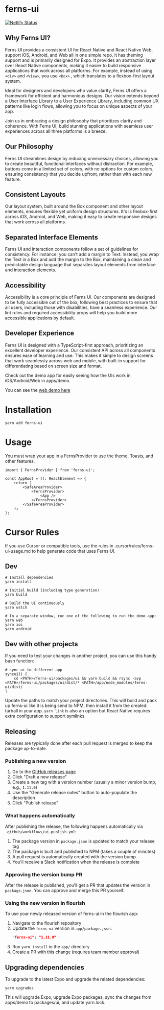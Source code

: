 # ferns-ui

[![Netlify Status](https://api.netlify.com/api/v1/badges/ffd05ee5-fbcf-417e-8455-45ea15447361/deploy-status)](https://app.netlify.com/sites/ferns-ui/deploys)

## Why Ferns UI?
Ferns UI provides a consistent UI for React Native and React Native Web, 
support iOS, Android, and Web all in one simple repo. It has
theming support and is primarily designed for Expo. It provides an abstraction
layer over React Native components, making it easier to build responsive
applications that work across all platforms.
For example, instead of using ```<div>``` and ```<View>```, you use ```<Box>``` , which 
translates to a flexbox-first layout system.

Ideal for designers and developers who value clarity, Ferns UI offers a 
framework for efficient and harmonious designs. Our vision extends beyond a 
User Interface Library to a User Experience Library, including common UX 
patterns like login flows, allowing you to focus on unique aspects of your app.

Join us in embracing a design philosophy that prioritizes clarity and 
coherence. With Ferns UI, build stunning applications with seamless 
user experiences across all three platforms is a breeze.

## Our Philosophy
Ferns UI streamlines design by reducing unnecessary choices, allowing you to 
create beautiful, functional interfaces without distraction. For example, 
buttons come in a limited set of colors, with no options for custom colors,
ensuring consistency that you decide upfront, rather than with each new 
feature.

## Consistent Layouts
Our layout system, built around the Box component and other layout elements, 
ensures flexible yet uniform design structures. It's is flexbox-first across
iOS, Android, and Web, making it easy to create responsive designs that work
across all platforms.

## Separated Interface Elements
Ferns UI and interaction components follow a set of guidelines for consistency. 
For instance, you can't add a margin to Text. Instead, you wrap the Text in a 
Box and add the margin to the Box, maintaining a clean and predictable design
language that separates layout elements from interface and interaction elements.

## Accessibility
Accessibility is a core principle of Ferns UI. Our components are designed to 
be fully accessible out of the box, following best practices to ensure that 
all users, including those with disabilities, have a seamless experience. Our
lint rules and required accessibility props will help you build more accessible
applications by default.

## Developer Experience
Ferns UI is designed with a TypeScript-first approach, prioritizing an 
excellent developer experience. Our consistent API across all components 
ensures ease of learning and use. This makes it simple to design screens 
that work seamlessly across web and mobile, with built-in support for 
differentiating based on screen size and format.

Check out the demo app for easily seeing how the UIs work in iOS/Android/Web 
in apps/demo.

You can see the [web demo here](https://ferns-ui.netlify.app)

# Installation

    yarn add ferns-ui

# Usage

You must wrap your app in a FernsProvider to use the theme, Toasts, and other features.

    import { FernsProvider } from 'ferns-ui';

    const AppRoot = (): ReactElement => {
        return (
            <SafeAreaProvider>
                <FernsProvider>
                    <App />
                </FernsProvider>
            </SafeAreaProvider>
        );
    };
    
# Cursor Rules
If you use Cursor or compatible tools, use the rules in .cursor/rules/ferns-ui-usage.md to
help generate code that uses Ferns UI.

## Dev

    # Install dependencies
    yarn install

    # Initial build (including type generation)
    yarn build

    # Build the UI continuously
    yarn watch

    # In a separate window, run one of the following to run the demo app:
    yarn web
    yarn ios
    yarn android
    

## Dev with other projects

If you need to test your changes in another project, you can use this handy bash function:

    # sync ui to different app
    syncui() {
        cd <PATH>/ferns-ui/packages/ui && yarn build && rsync -avp <PATH>/ferns-ui/packages/ui/dist/* <PATH>/app/node_modules/ferns-ui/dist/
    }

Update the paths to match your project directories. This will build and pack up ferns-ui like it is being
send to NPM, then install it from the created tarball in your app. `yarn link` is also an option but React
Native requires extra configuration to support symlinks.

## Releasing

Releases are typically done after each pull request is merged to keep the package up-to-date.

### Publishing a new version

1. Go to the [GitHub releases page](https://github.com/FlourishHealth/ferns-ui/releases)
2. Click "Draft a new release"
3. Create a new tag with a version number (usually a minor version bump, e.g., `1.11.0`)
4. Use the "Generate release notes" button to auto-populate the description
5. Click "Publish release"

### What happens automatically

After publishing the release, the following happens automatically via `.github/workflows/ui-publish.yml`:

1. The package version in `package.json` is updated to match your release tag
2. The package is built and published to NPM (takes a couple of minutes)
3. A pull request is automatically created with the version bump
4. You'll receive a Slack notification when the release is complete

### Approving the version bump PR

After the release is published, you'll get a PR that updates the version in `package.json`. You can approve and merge this PR yourself.

### Using the new version in flourish

To use your newly released version of ferns-ui in the flourish app:

1. Navigate to the flourish repository
2. Update the `ferns-ui` version in `app/package.json`:
   ```json
   "ferns-ui": "1.11.0"
   ```
3. Run `yarn install` in the `app/` directory
4. Create a PR with this change (requires team member approval)


## Upgrading dependencies

To upgrade to the latest Expo and upgrade the related dependencies:

    yarn upgrades

This will upgrade Expo, upgrade Expo packages, sync the changes from apps/demo to packages/ui,
and update yarn.lock.

